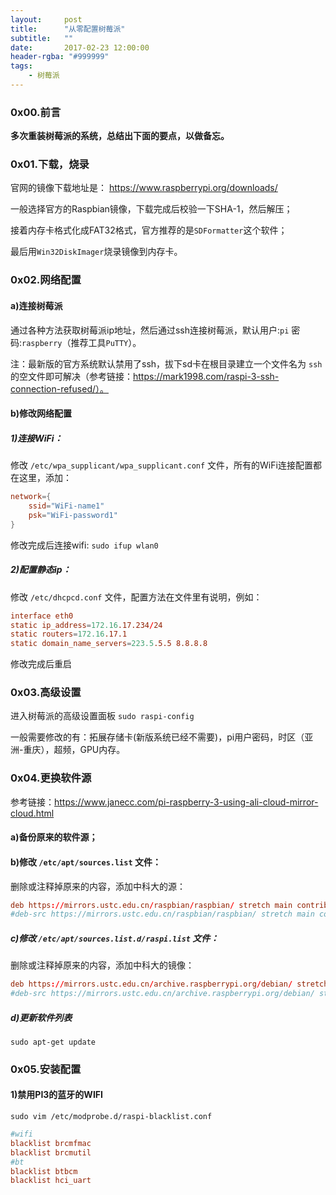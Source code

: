 ```yaml
---
layout:     post
title:      "从零配置树莓派"
subtitle:   ""
date:       2017-02-23 12:00:00
header-rgba: "#999999"
tags:
    - 树莓派
---
```


### 0x00.前言

**多次重装树莓派的系统，总结出下面的要点，以做备忘。**

### 0x01.下载，烧录

官网的镜像下载地址是： https://www.raspberrypi.org/downloads/

一般选择官方的Raspbian镜像，下载完成后校验一下SHA-1，然后解压；

接着内存卡格式化成FAT32格式，官方推荐的是`SDFormatter`这个软件；

最后用`Win32DiskImager`烧录镜像到内存卡。

### 0x02.网络配置

#### a)连接树莓派

通过各种方法获取树莓派ip地址，然后通过ssh连接树莓派，默认用户:`pi` 密码:`raspberry`（推荐工具`PuTTY`）。

注：最新版的官方系统默认禁用了ssh，拔下sd卡在根目录建立一个文件名为 `ssh` 的空文件即可解决（参考链接：https://mark1998.com/raspi-3-ssh-connection-refused/）。

#### b)修改网络配置

##### 1)连接WiFi：

修改 `/etc/wpa_supplicant/wpa_supplicant.conf` 文件，所有的WiFi连接配置都在这里，添加：

``` conf
network={
    ssid="WiFi-name1"
    psk="WiFi-password1"
}
```

修改完成后连接wifi: `sudo ifup wlan0`

##### 2)配置静态ip：

修改 `/etc/dhcpcd.conf` 文件，配置方法在文件里有说明，例如：

``` conf
interface eth0
static ip_address=172.16.17.234/24
static routers=172.16.17.1
static domain_name_servers=223.5.5.5 8.8.8.8
```

修改完成后重启

### 0x03.高级设置

进入树莓派的高级设置面板 `sudo raspi-config`

一般需要修改的有：拓展存储卡(新版系统已经不需要)，pi用户密码，时区（亚洲-重庆），超频，GPU内存。

### 0x04.更换软件源

参考链接：https://www.janecc.com/pi-raspberry-3-using-ali-cloud-mirror-cloud.html

#### a)备份原来的软件源；

#### b)修改 `/etc/apt/sources.list` 文件：

删除或注释掉原来的内容，添加中科大的源：

``` conf
deb https://mirrors.ustc.edu.cn/raspbian/raspbian/ stretch main contrib non-free rpi
#deb-src https://mirrors.ustc.edu.cn/raspbian/raspbian/ stretch main contrib non-free rpi
```

##### c)修改 `/etc/apt/sources.list.d/raspi.list` 文件：

删除或注释掉原来的内容，添加中科大的镜像：

``` conf
deb https://mirrors.ustc.edu.cn/archive.raspberrypi.org/debian/ stretch main ui
#deb-src https://mirrors.ustc.edu.cn/archive.raspberrypi.org/debian/ stretch main ui
```

##### d)更新软件列表

`sudo apt-get update`

### 0x05.安装配置

#### 1)禁用PI3的蓝牙的WIFI

`sudo vim /etc/modprobe.d/raspi-blacklist.conf`

```conf
#wifi
blacklist brcmfmac
blacklist brcmutil
#bt
blacklist btbcm
blacklist hci_uart
```